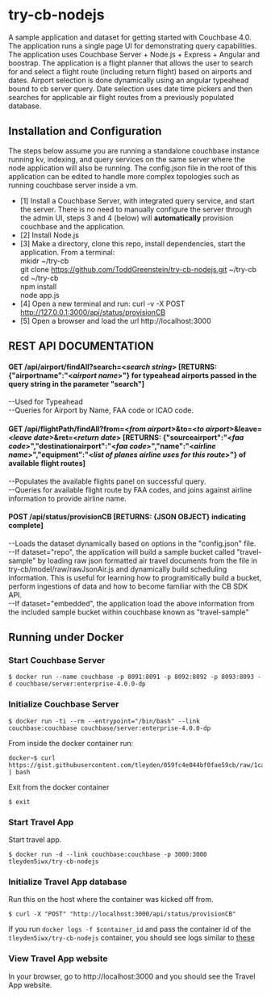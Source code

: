 try-cb-nodejs
===============

A sample application and dataset for getting started with Couchbase 4.0.  The application runs a single page UI for demonstrating query capabilities.   The application uses Couchbase Server +  Node.js + Express + Angular and boostrap.   The application is a flight planner that allows the user to search for and select a flight route (including return flight) based on airports and dates. Airport selection is done dynamically using an angular typeahead bound to cb server query.   Date selection uses date time pickers and then searches for applicable air flight routes from a previously populated database.  

## Installation and Configuration
The steps below assume you are running a standalone couchbase instance running kv, indexing, and query services on the same server where the node application will also be running.  The config.json file in the root of this application can be edited to handle more complex topologies such as running couchbase server inside a vm.   
 - [1] Install a Couchbase Server, with integrated query service, and start the server.   There is no need to manually configure the server through the admin UI, steps 3 and 4 (below) will **automatically** provision couchbase and the application.
 - [2] Install Node.js
 - [3] Make a directory, clone this repo, install dependencies, start the application.  From a terminal:  
        mkidr ~/try-cb   
        git clone https://github.com/ToddGreenstein/try-cb-nodejs.git ~/try-cb   
        cd ~/try-cb   
        npm install   
        node app.js   
 - [4] Open a new terminal and run: curl -v -X POST http://127.0.0.1:3000/api/status/provisionCB
 - [5] Open a browser and load the url http://localhost:3000

## REST API DOCUMENTATION
#### GET /api/airport/findAll?search=<_search string_> [**RETURNS: {"airportname":"<_airport name_>"} for typeahead airports passed in the query string in the parameter "search"**] 	
--Used for Typeahead							
--Queries for Airport by Name, FAA code or ICAO code.

#### GET /api/flightPath/findAll?from=<_from airport_>&to=<_to airport_>&leave=<_leave date_>&ret=<_return date_> [**RETURNS: {"sourceairport":"<_faa code_>","destinationairport":"<_faa code_>","name":"<_airline name_>","equipment":"<_list of planes airline uses for this route_>"} of available flight routes**]
--Populates the available flights panel on successful query.  
--Queries for available flight route by FAA codes, and joins against airline information to provide airline name.  

#### POST /api/status/provisionCB [**RETURNS: {JSON OBJECT} indicating complete**]
--Loads the dataset dynamically based on options in the "config.json" file.   
--If dataset="repo", the application will build a sample bucket called "travel-sample" by loading raw json formatted air travel documents from the file in try-cb/model/raw/rawJsonAir.js and dynamically build scheduling information.  This is useful for learning how to programitically build a bucket, perform ingestions of data and how to become familiar with the CB SDK API.  
--If dataset="embedded", the application load the above information from the included sample bucket within couchbase known as "travel-sample"

## Running under Docker

### Start Couchbase Server

```
$ docker run --name couchbase -p 8091:8091 -p 8092:8092 -p 8093:8093 -d couchbase/server:enterprise-4.0.0-dp
```

### Initialize Couchbase Server

```
$ docker run -ti --rm --entrypoint="/bin/bash" --link couchbase:couchbase couchbase/server:enterprise-4.0.0-dp
```

From inside the docker container run:

```
docker~$ curl https://gist.githubusercontent.com/tleyden/059fc4e044bf0fae59cb/raw/1ca045135d7ca74ca201324634fa71f9bc37e996/gistfile1.sh | bash
```

Exit from the docker container

```
$ exit
```

### Start Travel App

Start travel app.

```
$ docker run -d --link couchbase:couchbase -p 3000:3000 tleyden5iwx/try-cb-nodejs 
```

### Initialize Travel App database

Run this on the host where the container was kicked off from.

```
$ curl -X "POST" "http://localhost:3000/api/status/provisionCB"
```

If you run `docker logs -f $container_id` and pass the container id of the `tleyden5iwx/try-cb-nodejs` container, you should see logs similar to [these](https://gist.github.com/tleyden/dbafd8a84176d52f0d0b)

### View Travel App website

In your browser, go to http://localhost:3000 and you should see the Travel App website.
